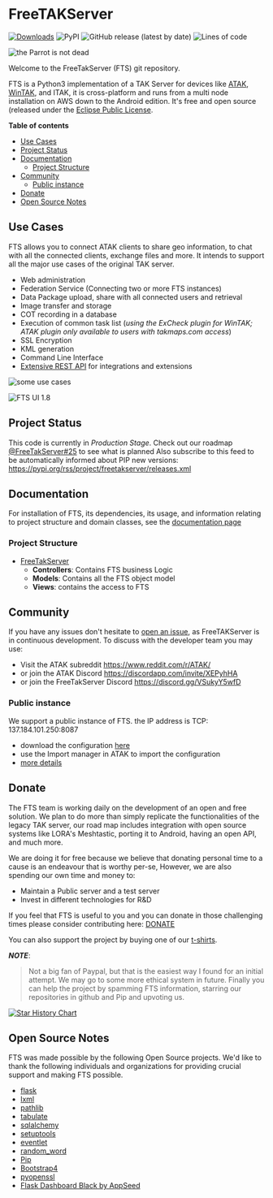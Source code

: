 # FreeTAKServer
[![Downloads](https://pepy.tech/badge/freetakserver)](https://pepy.tech/project/freetakserver) ![PyPI](https://img.shields.io/pypi/v/FreeTAKServer) ![GitHub release (latest by date)](https://img.shields.io/github/v/release/FreeTAKTeam/FreeTakServer) ![Lines of code](https://img.shields.io/tokei/lines/github.com/FreeTAKTeam/FreeTakServer)

![the Parrot is not dead](https://user-images.githubusercontent.com/60719165/226138056-a2b1076c-fd4c-4488-b330-55e57f9ecc78.png)

Welcome to the FreeTakServer (FTS) git repository.

FTS is a Python3 implementation of a TAK Server for devices like [ATAK](https://play.google.com/store/apps/details?id=com.atakmap.app.civ), [WinTAK](https://1drv.ms/u/s!AtMVrrXVTu4YgSanKtSHIslxfRu5?e=ftVio7), and ITAK, it is cross-platform and runs from a multi node installation on AWS down to the Android edition.
It's free and open source (released under the [Eclipse Public License](https://www.eclipse.org/legal/epl-2.0/).

**Table of contents**
<!---toc start-->


* [Use Cases](#use-cases)
* [Project Status](#project-status)
* [Documentation](#documentation)
  * [Project Structure](#project-structure)
* [Community](#community)
  * [Public instance](#public-instance)
* [Donate](#donate)
* [Open Source Notes](#open-source-notes)

<!---toc end-->

## Use Cases

FTS allows you to connect ATAK clients to share geo information, to chat with all the connected clients, exchange files and more.
It intends to support all the major use cases of the original TAK server.

- Web administration
- Federation Service (Connecting two or more FTS instances)
- Data Package upload, share with all connected users and retrieval
- Image transfer and storage
- COT recording in a database
- Execution of common task list (_using the ExCheck plugin for WinTAK; ATAK plugin only available to users with takmaps.com access_)
- SSL Encryption
- KML generation
- Command Line Interface
- [Extensive REST API](https://freetakteam.github.io/FreeTAKServer-User-Docs/API/REST_APIDoc/) for integrations and extensions

![some use cases](https://github.com/Tapawingo/TAKlib/blob/master/docs/FreeTakServer%20specs/FreeTak%20Use%20Case%20model.png?raw=true)

![FTS UI 1.8](https://user-images.githubusercontent.com/60719165/118400921-0731e180-b63a-11eb-976e-c38ee052a013.png)

## Project Status

This code is currently in _Production Stage_.
Check out our roadmap [@FreeTakServer#25](https://github.com/FreeTAKTeam/FreeTakServer/issues/25) to see what is planned
Also subscribe to this feed to be automatically informed about PIP new versions:
<https://pypi.org/rss/project/freetakserver/releases.xml>

## Documentation

For installation of FTS, its dependencies, its usage, and information relating to project structure and domain classes, see the [documentation page](https://freetakteam.github.io/FreeTAKServer-User-Docs/)

### Project Structure

- [FreeTakServer](./FreeTAKServer/)
  - **Controllers**: Contains FTS business Logic
  - **Models**: Contains all the FTS object model
  - **Views**: contains the access to FTS

## Community

If you have any issues don't hesitate to [open an issue](https://github.com/FreeTAKTeam/FreeTakServer/issues), as FreeTAKServer is in continuous development.
To discuss with the developer team you may use:

- Visit the ATAK subreddit
  <https://www.reddit.com/r/ATAK/>
- or join the ATAK Discord
  <https://discordapp.com/invite/XEPyhHA>
- or join the FreeTakServer Discord
  <https://discord.gg/VSukyY5wfD>

### Public instance

We support a public instance of FTS.
the IP address is TCP: 137.184.101.250:8087

- download the configuration [here](https://drive.google.com/file/d/1IK1LfPN13EWikHaMyOuDDwIerNGz-Wli/view?usp=sharing)
- use the Import manager in ATAK to import the configuration
- [more details](https://freetakteam.github.io/FreeTAKServer-User-Docs/Usage/Connecting_ATAK/)

## Donate

The FTS team is working daily on the development of an open and free solution. We plan to do more than simply replicate the functionalities of the legacy TAK server, our road map includes integration with open source systems like LORA's Meshtastic, porting it to Android, having an open API, and much more.

We are doing it for free because we believe that donating personal time to a cause is an endeavour that is worthy per-se, However, we are also spending our own time and money to:

- Maintain a Public server and a test server
- Invest in different technologies for R&D

If you feel that FTS is useful to you and you can donate in those challenging times please consider contributing here:
[DONATE](https://www.paypal.com/cgi-bin/webscr?cmd=_donations&business=brothercorvo%40gmail.com&item_name=FreeTAKServer+R%26D&currency_code=CAD&source=url)

You can also support the project by buying one of our [t-shirts](http://tee.pub/lic/elARpZYCmaw).

**_NOTE_**:

> Not a big fan of Paypal, but that is the easiest way I found for an initial attempt. We may go to some more ethical system in future.
> Finally you can help the project by spamming FTS information, starring our repositories in github and Pip and upvoting us.

[![Star History Chart](https://api.star-history.com/svg?repos=FreeTAKTeam/FreeTakServer,tkuester/taky,TAK-Product-Center/Server&type=Date)](https://star-history.com/#FreeTAKTeam/FreeTakServer&tkuester/taky&TAK-Product-Center/Server&Date)

## Open Source Notes

FTS was made possible by the following Open Source projects.
We'd like to thank the following individuals and organizations for providing crucial support and making FTS possible.

- [flask](https://flask.palletsprojects.com/en/2.0.x/)
- [lxml](https://lxml.de/)
- [pathlib](https://pathlib.readthedocs.io/en/pep428/)
- [tabulate](https://pypi.org/project/tabulate/)
- [sqlalchemy](https://www.sqlalchemy.org/)
- [setuptools](https://pypi.org/project/setuptools/)
- [eventlet](https://eventlet.net/)
- [random_word](https://pypi.org/project/Random-Word/)
- [Pip](https://pypi.org/project/pip/)
- [Bootstrap4](https://getbootstrap.com/)
- [pyopenssl](https://pypi.org/project/pyOpenSSL/)
- [Flask Dashboard Black by AppSeed](https://github.com/app-generator/flask-black-dashboard)
